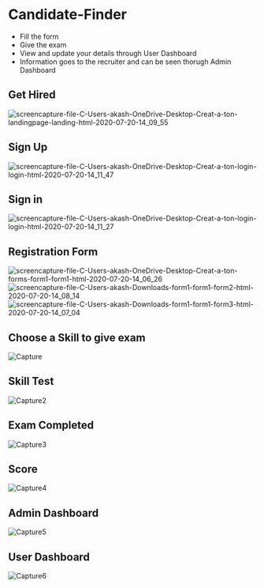 # Candidate-Finder

* Fill the form
* Give the exam
* View and update your details through User Dashboard
* Information goes to the recruiter and can be seen thorugh Admin Dashboard


## Get Hired
![screencapture-file-C-Users-akash-OneDrive-Desktop-Creat-a-ton-landingpage-landing-html-2020-07-20-14_09_55](https://user-images.githubusercontent.com/58200628/87960718-57035300-cad2-11ea-92ee-a12d817a952b.png)
## Sign Up
![screencapture-file-C-Users-akash-OneDrive-Desktop-Creat-a-ton-login-login-html-2020-07-20-14_11_47](https://user-images.githubusercontent.com/58200628/87960758-62ef1500-cad2-11ea-9ab2-5664bbed316d.png)
## Sign in
![screencapture-file-C-Users-akash-OneDrive-Desktop-Creat-a-ton-login-login-html-2020-07-20-14_11_27](https://user-images.githubusercontent.com/58200628/87960747-5ff42480-cad2-11ea-9231-a73557adc51a.png)
## Registration Form
![screencapture-file-C-Users-akash-OneDrive-Desktop-Creat-a-ton-forms-form1-form1-html-2020-07-20-14_06_26](https://user-images.githubusercontent.com/58200628/87960690-4b179100-cad2-11ea-88b2-dc6ec3ff7079.png)
![screencapture-file-C-Users-akash-Downloads-form1-form1-form2-html-2020-07-20-14_08_14](https://user-images.githubusercontent.com/58200628/87960768-65ea0580-cad2-11ea-8768-8f7e185a6542.png)
![screencapture-file-C-Users-akash-Downloads-form1-form1-form3-html-2020-07-20-14_07_04](https://user-images.githubusercontent.com/58200628/87960650-3d620b80-cad2-11ea-88fc-2ed4ca9021cf.png)
## Choose a Skill to give exam
![Capture](https://user-images.githubusercontent.com/58200628/87963179-eeb67080-cad5-11ea-971a-2ab88a441487.png)
## Skill Test
![Capture2](https://user-images.githubusercontent.com/58200628/87963133-e2caae80-cad5-11ea-85dd-416aff166f8f.png)
## Exam Completed
![Capture3](https://user-images.githubusercontent.com/58200628/87963139-e52d0880-cad5-11ea-824e-52eae48410ba.png)
## Score
![Capture4](https://user-images.githubusercontent.com/58200628/87963144-e65e3580-cad5-11ea-91b6-ee3748091c43.png)
## Admin Dashboard
![Capture5](https://user-images.githubusercontent.com/58200628/87963150-e6f6cc00-cad5-11ea-88f4-33b48bae1593.png)
## User Dashboard
![Capture6](https://user-images.githubusercontent.com/58200628/87963161-e9f1bc80-cad5-11ea-90f2-d7eb9541fca8.png)

